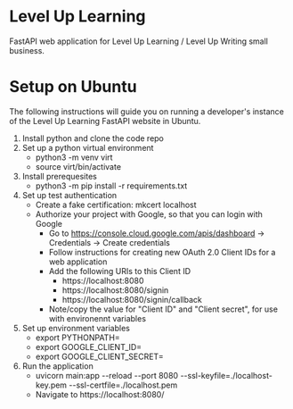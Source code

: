 # Level Up Learning

FastAPI web application for Level Up Learning / Level Up Writing small business.

# Setup on Ubuntu

The following instructions will guide you on running a developer's instance of the Level Up Learning FastAPI website in Ubuntu.

1. Install python and clone the code repo
2. Set up a python virtual environment
	* python3 -m venv virt
	* source virt/bin/activate
3. Install prerequesites
	* python3 -m pip install -r requirements.txt
4. Set up test authentication
	* Create a fake certification: mkcert localhost
	* Authorize your project with Google, so that you can login with Google
		* Go to https://console.cloud.google.com/apis/dashboard -> Credentials -> Create credentials
		* Follow instructions for creating new OAuth 2.0 Client IDs for a web application
		* Add the following URIs to this Client ID
			* https://localhost:8080
			* https://localhost:8080/signin
			* https://localhost:8080/signin/callback
		* Note/copy the value for "Client ID" and "Client secret", for use with environennt variables
5. Set up environment variables
	* export PYTHONPATH=<your-folder-path>
	* export GOOGLE_CLIENT_ID=<google-client-id-from-above>
	* export GOOGLE_CLIENT_SECRET=<google-client-secret-from-above>
6. Run the application
	* uvicorn main:app --reload --port 8080 --ssl-keyfile=./localhost-key.pem --ssl-certfile=./localhost.pem
	* Navigate to https://localhost:8080/

